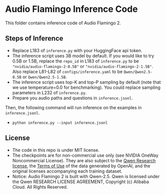 # Audio Flamingo Inference Code

This folder contains inference code of Audio Flamingo 2.

## Steps of Inference

- Replace L183 of ```inference.py``` with your HuggingFace api token. 
- The inference script uses 3B model by default. If you would like to try 0.5B or 1.5B, replace the ```repo_id``` in L183 of ```inference.py``` to be ```"nvidia/audio-flamingo-2-0.5B"``` or ```"nvidia/audio-flamingo-2-1.5B"```. Also replace L81-L82 of ```configs/inference.yaml``` to be ```Qwen/Qwen2.5-0.5B``` or ```Qwen/Qwen2.5-1.5B```.
- The inference script uses top-K and top-P sampling by default (note that we use temperature=0.0 for benchmarking). You could replace sampling parameters in L232 of ```inference.py```.
- Prepare you audio paths and questions in ```inference.jsonl```.


Then, the following command will run inference on the examples in ```inference.jsonl```. 

- ```python inference.py --input inference.jsonl```

## License

- The code in this repo is under MIT license.
- The checkpoints are for non-commercial use only (see NVIDIA OneWay Noncommercial License). They are also subject to the [Qwen Research license](https://huggingface.co/Qwen/Qwen2.5-3B/blob/main/LICENSE), the [Terms of Use](https://openai.com/policies/terms-of-use) of the data generated by OpenAI, and the original licenses accompanying each training dataset.
- Notice: Audio Flamingo 2 is built with Qwen-2.5. Qwen is licensed under the Qwen RESEARCH LICENSE AGREEMENT, Copyright (c) Alibaba Cloud. All Rights Reserved.